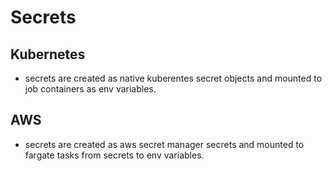 # Secrets

## Kubernetes

- secrets are created as native kuberentes secret objects and mounted to job containers as env variables.

## AWS

- secrets are created as aws secret manager secrets and mounted to fargate tasks from secrets to env variables.
